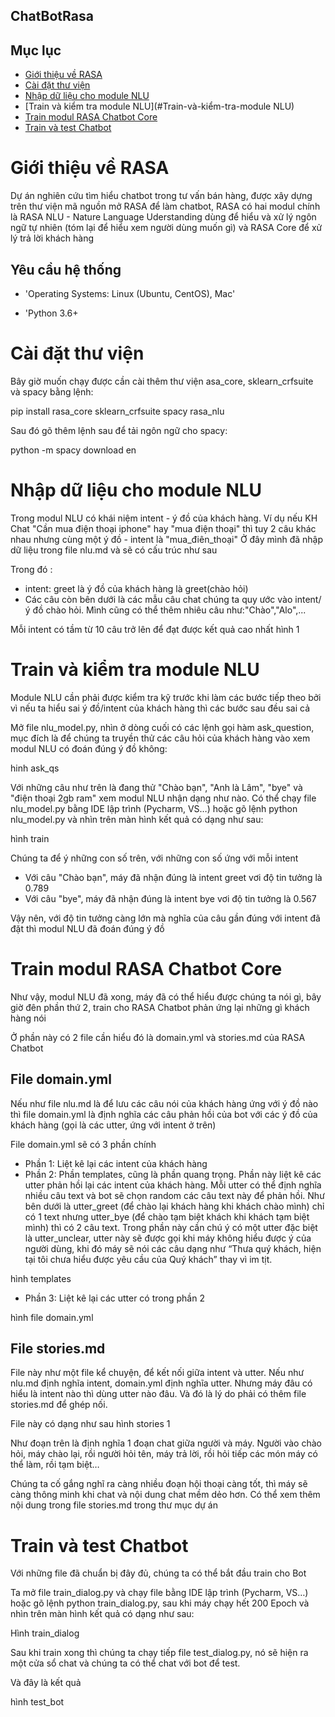 ## ChatBotRasa

## Mục lục

* [Giới thiệu về RASA](#giới-thiệu-về-RASA)
* [Cài đặt thư viện](#Cài-đặt-thư-viện)
* [Nhập dữ liệu cho module NLU](#Nhập-dữ-liệu-cho-module-NLU)
* [Train và kiểm tra module NLU](#Train-và-kiểm-tra-module NLU)
* [Train modul RASA Chatbot Core](#Train-modul-RASA-Chatbot-Core)
* [Train và test Chatbot](#Train-và-test-Chatbot])


# Giới thiệu về RASA

Dự án nghiên cứu tìm hiểu chatbot trong tư vấn bán hàng, được xây dựng trên thư viện mã nguồn mở RASA để làm chatbot, RASA có hai modul chính là RASA NLU - Nature Language Uderstanding dùng để hiểu và xử lý ngôn ngữ tự nhiên (tóm lại để hiểu xem người dùng muốn gì) và RASA Core để xử lý trả lời khách hàng 

## Yêu cầu hệ thống

 * 'Operating Systems: Linux (Ubuntu, CentOS), Mac'
    
 * 'Python 3.6+

# Cài đặt thư viện

 Bây giờ muốn chạy được cần cài thêm thư viện asa_core, sklearn_crfsuite và spacy bằng lệnh:

pip install rasa_core sklearn_crfsuite spacy rasa_nlu

Sau đó gõ thêm lệnh sau để tải ngôn ngữ cho spacy:

python -m spacy download en

# Nhập dữ liệu cho module NLU

 Trong modul NLU có khái niệm intent - ý đồ của khách hàng. Ví dụ nếu KH Chat "Cần mua điện thoại iphone" hay "mua điện thoại" thì tuy 2 câu khác nhau nhưng cùng một ý đồ - intent là "mua_điên_thoại"
Ở đây mình đã nhập dữ liệu trong file nlu.md và sẽ có cấu trúc như sau

 Trong đó :
* intent: greet là ý đồ của khách hàng là greet(chào hỏi)
* Các câu còn bên dưới là các mẫu câu chat chúng ta quy ước vào intent/ý đồ chào hỏi. Mình cũng có thể thêm nhiêu câu như:"Chào","Alo",...

 Mỗi intent có tầm từ 10 câu trở lên để đạt được kết quả cao nhất
hình 1
# Train và kiểm tra module NLU
 Module NLU cần phải được kiểm tra kỹ trước khi làm các bước tiếp theo bởi vì nếu ta hiểu sai ý đồ/intent của khách hàng thì các bước sau đều sai cả

 Mở file nlu_model.py,  nhìn ở dòng cuối có các lệnh gọi hàm ask_question, mục đích là để chúng ta truyền thử các câu hỏi của khách hàng vào xem modul NLU có đoán đúng ý đồ không:

hinh ask_qs

 Với những câu như trên là đang thử "Chào bạn", "Anh là Lâm", "bye" và "điện thoại 2gb ram" xem modul NLU nhận dạng như nào. Có thể chạy file nlu_model.py bằng IDE lập trình (Pycharm, VS…) hoặc gõ lệnh python nlu_model.py và nhìn trên màn hình kết quả có dạng như sau:

hình train

 Chúng ta để ý những con số trên, với những con số ứng với mỗi intent
  * Với câu "Chào bạn", máy đã nhận đúng là intent greet vơi độ tin tưởng là 0.789
  * Với câu "bye", máy đã nhận đúng là intent bye vơi độ tin tưởng là 0.567

 Vậy nên, với độ tin tưởng càng lớn mà nghĩa của câu gần đúng với intent đã đặt thì modul NLU đã đoán đúng ý đồ

# Train modul RASA Chatbot Core

 Như vậy, modul NLU đã xong, máy đã có thể hiểu được chúng ta nói gì, bây giờ đên phần thứ 2, train cho RASA Chatbot phản ứng lại những gì khách hàng nói

 Ở phần này có 2 file cần hiểu đó là domain.yml và stories.md của RASA Chatbot

## File domain.yml

 Nếu như file nlu.md là để lưu các câu nói của khách hàng ứng với ý đồ nào thì file domain.yml là định nghĩa các câu phản hồi của bot với các ý đồ của khách hàng (gọi là các utter, ứng với intent ở trên)

 File domain.yml sẽ có 3 phần chính
  * Phần 1: Liệt kê lại các intent của khách hàng
  * Phần 2: Phần templates, cũng là phần quang trọng. Phần này liệt kê các utter phản hồi lại các intent của khách hàng. Mỗi utter có thể định nghĩa nhiều câu text và bot sẽ chọn random các câu text này để phản hồi. Như bên dưới là utter_greet (để chào lại khách hàng khi khách chào mình) chỉ có 1 text nhưng utter_bye (để chào tạm biệt khách khi khách tạm biệt mình) thì có 2 câu text. Trong phần này cần chú ý có một utter đặc biệt là utter_unclear, utter này sẽ được gọi khi máy không hiểu được ý của người dùng, khi đó máy sẽ nói các câu dạng như “Thưa quý khách, hiện tại tôi chưa hiểu được yêu cầu của Quý khách” thay vì im tịt.
 
 hình templates
 
  * Phần 3: Liệt kê lại các utter có trong phần 2
 
 hình file domain.yml
 
 ## File stories.md
 
 File này như một file kể chuyện, để kết nối giữa intent và utter. Nếu như nlu.md định nghĩa intent, domain.yml định nghĩa utter. Nhưng máy đâu có hiểu là intent nào thì dùng utter nào đâu. Và đó là lý do phải có thêm file stories.md để ghép nối.
 
 File này có dạng như sau
  hình stories 1
  
  Như đoạn trên là định nghĩa 1 đoạn chat giữa người và máy. Người vào chào hỏi, máy chào lại, rồi người hỏi tên, máy trả lời, rồi hỏi tiếp các món máy có thể làm, rồi tạm biệt…

 Chúng ta cố gắng nghĩ ra càng nhiều đoạn hội thoại càng tốt, thì máy sẽ càng thông minh khi chat và nội dung chat mềm dẻo hơn. Có thể xem thêm nội dung trong file stories.md trong thư mục dự án

# Train và test Chatbot

 Với những file đã chuẩn bị đây đủ, chúng ta có thể bắt đầu train cho Bot

 Ta mở file train_dialog.py và chạy file bằng IDE lập trình (Pycharm, VS…) hoặc gõ lệnh python train_dialog.py, sau khi máy chạy hết 200 Epoch và nhìn trên màn hình kết quả có dạng như sau:

Hình train_dialog

 Sau khi train xong thì chúng ta chạy tiếp file test_dialog.py, nó sẽ hiện ra một cửa sổ chat và chúng ta có thể chat với bot để test.

 Và đây là kết quả

hình test_bot

































